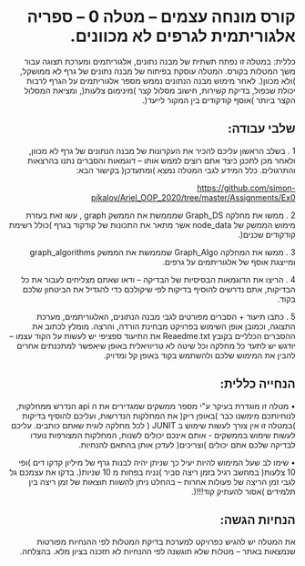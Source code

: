 <div dir="rtl" lang="he"> 
  
# קורס מונחה עצמים – מטלה 0 – ספריה אלגוריתמית לגרפים לא מכוונים.
כללית: במטלה זו נפתח תשתית של מבנה נתונים, אלגוריתמים ומערכת תצוגה עבור משך המטלות
בקורס.
המטלה עוסקת בפיתוח של מבנה נתונים של גרף לא ממושקל, )ולא מכוון(. לאחר מימוש
מבנה הנתונים נממש מספר אלגוריתמים על הגרף לרבות יכולת שכפול, בדיקת קשירות, חישוב
מסלול קצר )מינימום צלעות(, ומציאת המסלול הקצר ביותר )אוסף קודקודים בין המקור לייעד(.

## שלבי עבודה:

1
. בשלב הראשון עליכם להכיר את העקרונות של מבנה הנתונים של גרף לא מכוון, ולאחר מכן
לתכנן כיצד אתם רוצים לממש אותו – דוגמאות והסברים נתנו בהרצאות והתרגולים.
כלל המידע לגבי המטלה נמצא )ומתעדכן( בקישור הבא:

https://github.com/simon-pikalov/Ariel_OOP_2020/tree/master/Assignments/Ex0

2
. ממשו את מחלקה Graph_DS שמממשת את הממשק graph , עשו זאת בעזרת מימוש
הממשק של node_data אשר מתאר את התכונות של קודקוד בגרף )כולל רשימת
קודקודים שכנים(.

3
. ממשו את המחלקה Graph_Algo שמממשת את הממשק graph_algorithms ומייצגת
אוסף של אלגוריתמים על גרפים.

4
. הריצו את הדוגמאות הבסיסיות של הבדיקה – ודאו שאתם מצליחים לעבור את כל הבדיקות,
אתם נדרשים להוסיף בדיקות לפי שיקולכם כדי להגדיל את הביטחון שלכם בקוד.

5
. כתבו תיעוד + הסברים מפורטים לגבי מבנה הנתונים, האלגוריתמים, מערכת התצוגה,
וכמובן אופן השימוש בפרויקט מבחינת הורדה, והרצה. מומלץ לכתוב את ההסברים הכלליים
בקובץ Reaedme.txt את התיעוד ספציפי יש לעשות על הקוד עצמו – יודגש יש לתעד כל
מחלקה וכל שיטה לא טריוויאלית באופן שיאפשר למתכנתים אחרים להבין את המימוש
שלכם ולהשתמש בקוד באופן קל ומדויק.

## הנחייה כללית:
• מטלה זו מוגדרת בעיקר ע"י מספר ממשקים שמגדירים את ה api הנדרש ממחלקות,
לנוחיותכם מימשנו כבר )באופן ריק( את המחלקות הנדרשות, ועליכם להוסיף בדיקות
)במטלה זו אין צורך לעשות שימוש ב JUNIT ( לכל מחלקה לוגית שאתם כותבים. עליכם
לעשות שימוש בממשקים - אותם אינכם יכולים לשנות, המחלקות המצורפות נועדו לבדיקה
שלכם אתם יכולים )וצריכים( לעדכן אותן בהתאם להנחיות.

• שימו לב שעל המימוש להיות יעיל כך שניתן יהיה לבנות גרף של מיליון קדקו דים )ופי 10
צלעות( במחשב רגיל בזמן ריצה סביר )נניח בפחות מ 10 שניות(. בדקו את עצמכם גל לגבי
זמן הריצה של פעולות אחרות – בהחלט ניתן להשוות תוצאות של זמן ריצה בין תלמידים
)אסור להעתיק קוד!!!(.

## הנחיות הגשה:
את המטלה יש להגיש כפרויקט למערכת בדיקת המטלות לפי ההנחיות מפורטות שנמצאות באתר –
מטלות שלא תוגשנה לפי ההנחיות לא תזכנה בציון מלא.
בהצלחה.
</div>
